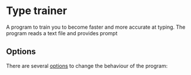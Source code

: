# Type trainer

A program to train you to become faster and more accurate at typing.
The program reads a text file and provides prompt

## Options

There are several [options](doc/help.png) to change the behaviour of the program:

